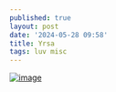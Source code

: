 ```yaml
---
published: true
layout: post
date: '2024-05-28 09:58'
title: Yrsa
tags: luv misc 
---
```

<a href="https://images2.imgbox.com/aa/8d/B703Byhx_o.png" target="_blank"><img src="https://thumbs2.imgbox.com/aa/8d/B703Byhx_t.png" alt="image"></a>
